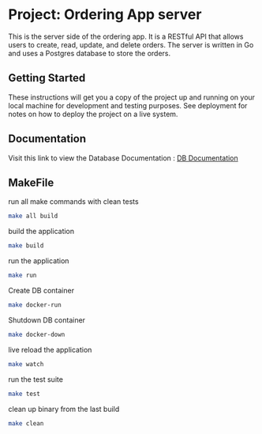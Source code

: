 # Project: Ordering App server

This is the server side of the ordering app. It is a RESTful API that allows users to create, read, update, and delete
orders. The server is written in Go and uses a Postgres database to store the orders.

## Getting Started

These instructions will get you a copy of the project up and running on your local machine for development and testing
purposes. See deployment for notes on how to deploy the project on a live system.

## Documentation
Visit this link to view the Database Documentation : [DB Documentation]( https://dbdocs.io/dennisboachie9/ordering
)

## MakeFile

run all make commands with clean tests

```bash
make all build
```

build the application

```bash
make build
```

run the application

```bash
make run
```

Create DB container

```bash
make docker-run
```

Shutdown DB container

```bash
make docker-down
```

live reload the application

```bash
make watch
```

run the test suite

```bash
make test
```

clean up binary from the last build

```bash
make clean
```